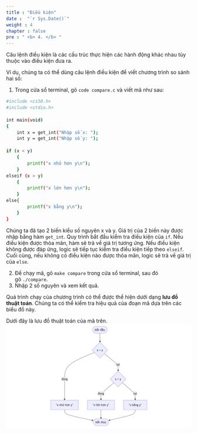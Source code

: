 ```yaml
---
title : "Điều kiện"
date :  "`r Sys.Date()`" 
weight : 4 
chapter : false
pre : " <b> 4. </b> "
---
```

Câu lệnh điều kiện là các cấu trúc thực hiện các hành động khác nhau tùy thuộc vào điều kiện đưa ra.


Ví dụ, chúng ta có thể dùng câu lệnh điều kiện để viết chương trình so sánh hai số:
1. Trong cửa sổ terminal, gõ `code compare.c` và viết mã như sau:
```bash
#include <cs50.h>
#include <stdio.h>

int main(void)
{
    int x = get_int("Nhập số x: ");
    int y = get_int("Nhập số y: ");

if (x < y)
    {
        printf("x nhỏ hơn y\n");
    }
elseif (x > y)
    {
        printf("x lớn hơn y\n");
    }
else{
        printf("x bằng y\n");
    }
}
```
Chúng ta đã tạo 2 biến kiểu số nguyên x và y. Giá trị của 2 biến này được nhập bằng hàm `get_int`. Quy trình bắt đầu kiểm tra điều kiện của `if`. Nếu điều kiện được thỏa mãn, hàm sẽ trả về giá trị tương ứng. Nếu điều kiện không được đáp ứng, logic sẽ tiếp tục kiểm tra điều kiện tiếp theo `elseif`. Cuối cùng, nếu không có điều kiện nào được thỏa mãn, logic sẽ trả về giá trị của `else`.

2. Để chạy mã, gõ `make compare` trong cửa sổ terminal, sau đó gõ `./compare`.
3. Nhập 2 số nguyên và xem kết quả.

Quá trình chạy của chương trình có thể được thể hiện dưới dạng **lưu đồ thuật toán**. Chúng ta có thể kiểm tra hiệu quả của đoạn mã dựa trên các biểu đồ này.

Dưới đây là lưu đồ thuật toán của mã trên.
![flowchart](https://github.com/baobaoupcloud/cs/blob/main/static/images/4.conditionals/2conditionals.png?raw=true)
